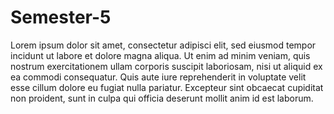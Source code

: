 # Semester-5
Lorem ipsum dolor sit amet, consectetur adipisci elit, sed eiusmod tempor incidunt ut
        labore et dolore magna aliqua.
        Ut enim ad minim veniam, quis nostrum exercitationem ullam corporis suscipit laboriosam, nisi ut aliquid ex ea
        commodi consequatur.
        Quis aute iure reprehenderit in voluptate velit esse cillum dolore eu fugiat nulla pariatur.
        Excepteur sint obcaecat cupiditat non proident, sunt in culpa qui officia deserunt mollit anim id est laborum.
